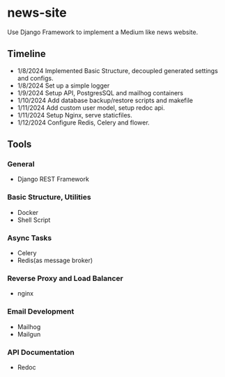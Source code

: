 # news-site

Use Django Framework to implement a Medium like news website.

## Timeline
- 1/8/2024 Implemented Basic Structure, decoupled generated settings and configs.
- 1/8/2024 Set up a simple logger
- 1/9/2024 Setup API, PostgresSQL and mailhog containers
- 1/10/2024 Add database backup/restore scripts and makefile
- 1/11/2024 Add custom user model, setup redoc api.
- 1/11/2024 Setup Nginx, serve staticfiles.
- 1/12/2024 Configure Redis, Celery and flower.

## Tools

### General
- Django REST Framework

### Basic Structure, Utilities
- Docker
- Shell Script
### Async Tasks
- Celery
- Redis(as message broker)
### Reverse Proxy and Load Balancer
- nginx

### Email Development
- Mailhog
- Mailgun

### API Documentation
- Redoc